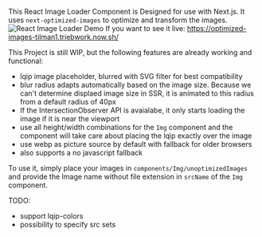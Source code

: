 This React Image Loader Component is Designed for use with Next.js. It uses `next-optimized-images` to optimize and transform the images.
![React Image Loader Demo](demo.gif)
If you want to see it live: https://optimized-images-tilman1.triebwork.now.sh/


This Project is still WIP, but the following features are already working and functional:
* lqip image placeholder, blurred with SVG filter for best compatibility
* blur radius adapts automatically based on the image size. Because we can't determine displaed image size in SSR, it is animated to this radius from a default radius of 40px
* If the IntersectionObserver API is avaialabe, it only starts loading the image if it is near the viewport
* use all height/width combinations for the `Img` component and the component will take care about placing the lqip exactly over the image
* use webp as picture source by default with fallback for older browsers
* also supports a no javascript fallback

To use it, simply place your images in `components/Img/unoptimizedImages` and provide the Image name without file extension in `srcName` of the `Img` component.


TODO:
* support lqip-colors
* possibility to specify src sets